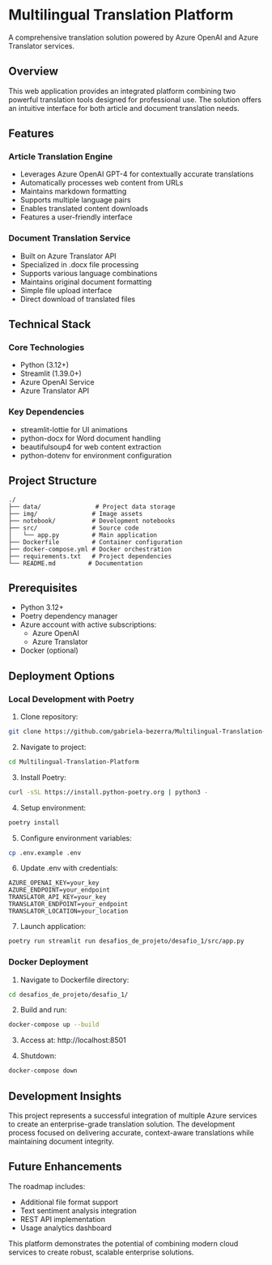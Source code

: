 # Multilingual Translation Platform

A comprehensive translation solution powered by Azure OpenAI and Azure Translator services.

## Overview

This web application provides an integrated platform combining two powerful translation tools designed for professional use. The solution offers an intuitive interface for both article and document translation needs.

## Features

### Article Translation Engine
- Leverages Azure OpenAI GPT-4 for contextually accurate translations
- Automatically processes web content from URLs
- Maintains markdown formatting
- Supports multiple language pairs
- Enables translated content downloads
- Features a user-friendly interface

### Document Translation Service
- Built on Azure Translator API
- Specialized in .docx file processing
- Supports various language combinations
- Maintains original document formatting
- Simple file upload interface
- Direct download of translated files

## Technical Stack

### Core Technologies
- Python (3.12+)
- Streamlit (1.39.0+)
- Azure OpenAI Service
- Azure Translator API

### Key Dependencies
- streamlit-lottie for UI animations
- python-docx for Word document handling
- beautifulsoup4 for web content extraction
- python-dotenv for environment configuration

## Project Structure

```
./
├── data/               # Project data storage
├── img/               # Image assets
├── notebook/          # Development notebooks
├── src/               # Source code
│   └── app.py         # Main application
├── Dockerfile         # Container configuration
├── docker-compose.yml # Docker orchestration
├── requirements.txt   # Project dependencies
└── README.md         # Documentation
```

## Prerequisites

- Python 3.12+
- Poetry dependency manager
- Azure account with active subscriptions:
  - Azure OpenAI
  - Azure Translator
- Docker (optional)

## Deployment Options

### Local Development with Poetry

1. Clone repository:
```bash
git clone https://github.com/gabriela-bezerra/Multilingual-Translation-Platform.git
```

2. Navigate to project:
```bash
cd Multilingual-Translation-Platform
```

3. Install Poetry:
```bash
curl -sSL https://install.python-poetry.org | python3 -
```

4. Setup environment:
```bash
poetry install
```

5. Configure environment variables:
```bash
cp .env.example .env
```

6. Update .env with credentials:
```
AZURE_OPENAI_KEY=your_key
AZURE_ENDPOINT=your_endpoint
TRANSLATOR_API_KEY=your_key
TRANSLATOR_ENDPOINT=your_endpoint
TRANSLATOR_LOCATION=your_location
```

7. Launch application:
```bash
poetry run streamlit run desafios_de_projeto/desafio_1/src/app.py
```

### Docker Deployment

1. Navigate to Dockerfile directory:
```bash
cd desafios_de_projeto/desafio_1/
```

2. Build and run:
```bash
docker-compose up --build
```

3. Access at: http://localhost:8501

4. Shutdown:
```bash
docker-compose down
```

## Development Insights

This project represents a successful integration of multiple Azure services to create an enterprise-grade translation solution. The development process focused on delivering accurate, context-aware translations while maintaining document integrity.

## Future Enhancements

The roadmap includes:
- Additional file format support
- Text sentiment analysis integration
- REST API implementation
- Usage analytics dashboard

This platform demonstrates the potential of combining modern cloud services to create robust, scalable enterprise solutions.
